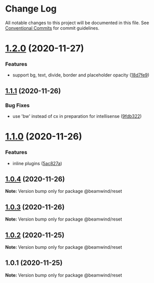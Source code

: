 # Change Log

All notable changes to this project will be documented in this file.
See [Conventional Commits](https://conventionalcommits.org) for commit guidelines.

# [1.2.0](https://github.com/kenoxa/beamwind/compare/@beamwind/reset@1.1.1...@beamwind/reset@1.2.0) (2020-11-27)

### Features

- support bg, text, divide, border and placeholder opacity ([18d7fe9](https://github.com/kenoxa/beamwind/commit/18d7fe9c0c3bb319bee75f11a1f96954ff9e0eb9))

## [1.1.1](https://github.com/kenoxa/beamwind/compare/@beamwind/reset@1.1.0...@beamwind/reset@1.1.1) (2020-11-26)

### Bug Fixes

- use 'bw' instead of cx in preparation for intellisense ([9fdb322](https://github.com/kenoxa/beamwind/commit/9fdb3226262609d5d732c1fa2f72d0796c6a8250))

# [1.1.0](https://github.com/kenoxa/beamwind/compare/@beamwind/reset@1.0.4...@beamwind/reset@1.1.0) (2020-11-26)

### Features

- inline plugins ([5ac827a](https://github.com/kenoxa/beamwind/commit/5ac827a30007854b47f03739676d1827144ce9c3))

## [1.0.4](https://github.com/kenoxa/beamwind/compare/@beamwind/reset@1.0.3...@beamwind/reset@1.0.4) (2020-11-26)

**Note:** Version bump only for package @beamwind/reset

## [1.0.3](https://github.com/kenoxa/beamwind/compare/@beamwind/reset@1.0.2...@beamwind/reset@1.0.3) (2020-11-26)

**Note:** Version bump only for package @beamwind/reset

## [1.0.2](https://github.com/kenoxa/beamwind/compare/@beamwind/reset@1.0.1...@beamwind/reset@1.0.2) (2020-11-25)

**Note:** Version bump only for package @beamwind/reset

## 1.0.1 (2020-11-25)

**Note:** Version bump only for package @beamwind/reset
